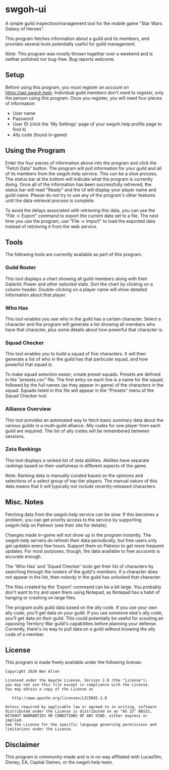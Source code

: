 # swgoh-ui
A simple guild inspection/management tool for the mobile game "Star Wars: Galaxy of Heroes".

This program fetches information about a guild and its members, and
provides several tools potentially useful for guild management.

Note: This program was mostly thrown together over a weekend and is neither
polished nor bug-free.  Bug reports welcome.

## Setup

Before using this program, you must register an account on https://api.swgoh.help.
Individual guild members don't need to register, only the person using
this program.  Once you register, you will need four pieces of information:

 - User name
 - Password
 - User ID (click the 'My Settings' page of your swgoh.help profile page to find it)
 - Ally code (found in-game)


## Using the Program

Enter the four pieces of information above into the program and click the
"Fetch Data" button.  The program will pull information for your guild and
all of its members from the swgoh.help service.  This can be a slow process.
The status bar at the bottom will indicate what the program is currently doing.
Once all of the information has been successfully retrieved, the status bar
will read "Ready" and the UI will display your player name and guild name.
Please do not try to use any of the program's other features until the data
retrieval process is complete.

To avoid the delays associated with retrieving this data, you can use the
"File -> Export" command to export the current data set to a file.  The
next time you use the program, use "File -> Import" to load the exported
data instead of retrieving it from the web service.


## Tools


The following tools are currently available as part of this program.

### Guild Roster

This tool displays a chart showing all guild members along with their Galactic
Power and other selected stats.  Sort the chart by clicking on a column header.
Double-clicking on a player name will show detailed information about that
player.

### Who Has

This tool enables you see who in the guild has a certain character.  Select a
character and the program will generate a list showing all members who have
that character, plus some details about how powerful that character is.

### Squad Checker

This tool enables you to build a squad of five characters.  It will then
generate a list of who in the guild has that particular squad, and how
powerful that squad is.

To make squad selection easier, create preset squads.  Presets are defined in
the "presets.csv" file.  The first entry on each line is a name for the squad,
followed by the full names (as they appear in-game) of the characters in the
squad.  Squads listed in this file will appear in the "Presets" menu of the
Squad Checker tool.

### Alliance Overview

This tool provides an automated way to fetch basic summary data about the
various guilds in a multi-guild alliance.  Ally codes for one player from each
guild are required.  The list of ally codes will be remembered between sessions.

### Zeta Rankings

This tool displays a ranked list of zeta abilities.  Abilites have separate
rankings based on their usefulness in different aspects of the game.

Note: Ranking data is manually curated based on the opinions and selections of
a select group of top-tier players.  The manual nature of this data means that
it will typically not include recently-released characters.


## Misc. Notes

Fetching data from the swgoh.help service can be slow.  If this becomes a
problem, you can get priority access to the service by supporting swgoh.help
on Patreon (see their site for details).

Changes made in-game will not show up in the program instantly.  The swgoh.help
servers *do* refresh their data periodically, but free users only get updates
every few hours.  Support them on Patreon to get more frequent updates.  For
most purposes, though, the data available to free accounts is accurate enough.

The 'Who Has' and 'Squad Checker' tools get their list of characters by
searching through the rosters of the guild's members.  If a character does not
appear in the list, then nobody in the guild has unlocked that character.

The files created by the 'Export' command can be a bit large.  You probably
don't want to try and open them using Notepad, as Notepad has a habit of
hanging or crashing on large files.

The program pulls guild data based on the ally code.  If you use your own
ally code, you'll get data on your guild.  If you use someone else's ally
code, you'll get data on *their* guild.  This could potentially be useful
for scouting an opposing Territory War guild's capabilities before planning
your defense.  Currently, there's no way to pull data on a guild without
knowing the ally code of a member.


## License

This program is made freely available under the following license:

    Copyright 2020 Ben Allen
    
    Licensed under the Apache License, Version 2.0 (the "License");
    you may not use this file except in compliance with the License.
    You may obtain a copy of the License at
    
       http://www.apache.org/licenses/LICENSE-2.0
    
    Unless required by applicable law or agreed to in writing, software
    distributed under the License is distributed on an "AS IS" BASIS,
    WITHOUT WARRANTIES OR CONDITIONS OF ANY KIND, either express or implied.
    See the License for the specific language governing permissions and
    limitations under the License.

## Disclaimer

This program is community-made and is in no way affiliated with Lucasfilm,
Disney, EA, Capital Games, or the swgoh.help team.
